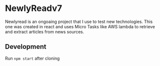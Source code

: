 # NewlyReadv7
Newlyread is an ongoaing project that I use to test new technologies. This one was created in react and uses Micro Tasks like AWS lambda to retrieve and extract articles from news sources.

## Development
Run `npm start` after cloning
